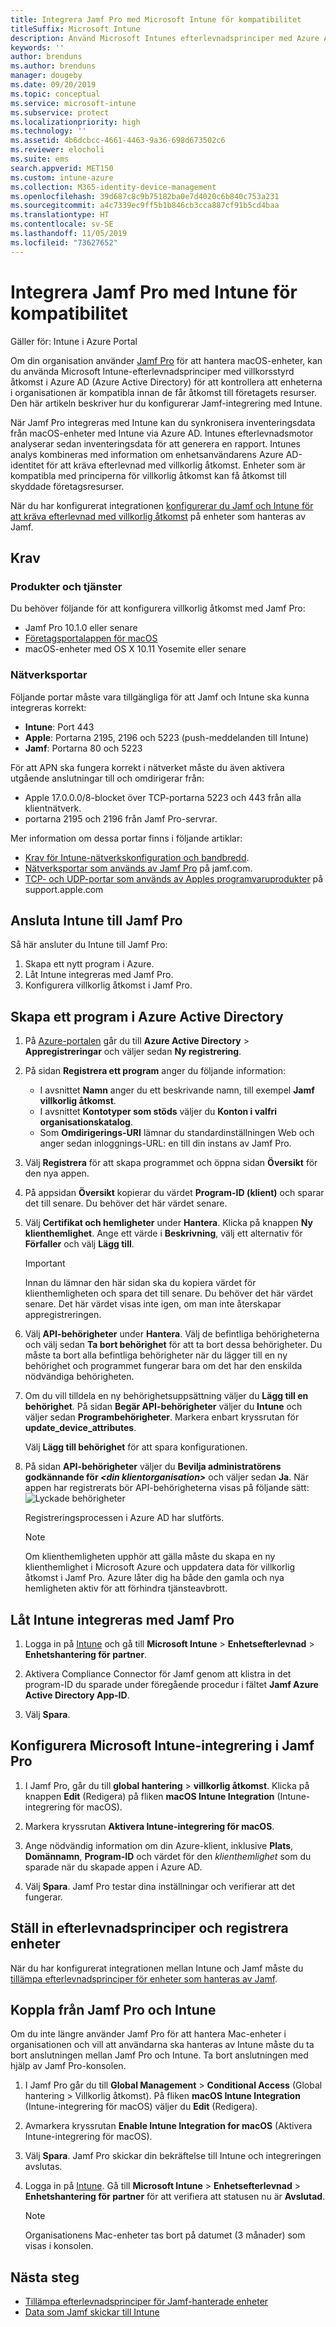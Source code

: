 ```yaml
---
title: Integrera Jamf Pro med Microsoft Intune för kompatibilitet
titleSuffix: Microsoft Intune
description: Använd Microsoft Intunes efterlevnadsprinciper med Azure Active Directorys villkorsstyrda åtkomst för att integrera och skydda Jamf-hanterade enheter.
keywords: ''
author: brenduns
ms.author: brenduns
manager: dougeby
ms.date: 09/20/2019
ms.topic: conceptual
ms.service: microsoft-intune
ms.subservice: protect
ms.localizationpriority: high
ms.technology: ''
ms.assetid: 4b6dcbcc-4661-4463-9a36-698d673502c6
ms.reviewer: elocholi
ms.suite: ems
search.appverid: MET150
ms.custom: intune-azure
ms.collection: M365-identity-device-management
ms.openlocfilehash: 39d687c8c9b75182ba0e7d4020c6b840c753a231
ms.sourcegitcommit: a4c7339ec9ff5b1b846cb3cca887cf91b5cd4baa
ms.translationtype: HT
ms.contentlocale: sv-SE
ms.lasthandoff: 11/05/2019
ms.locfileid: "73627652"
---
```

# <a name="integrate-jamf-pro-with-intune-for-compliance"></a>Integrera Jamf Pro med Intune för kompatibilitet

Gäller för: Intune i Azure Portal

Om din organisation använder [Jamf Pro](https://www.jamf.com) för att hantera macOS-enheter, kan du använda Microsoft Intune-efterlevnadsprinciper med villkorsstyrd åtkomst i Azure AD (Azure Active Directory) för att kontrollera att enheterna i organisationen är kompatibla innan de får åtkomst till företagets resurser. Den här artikeln beskriver hur du konfigurerar Jamf-integrering med Intune.

När Jamf Pro integreras med Intune kan du synkronisera inventeringsdata från macOS-enheter med Intune via Azure AD. Intunes efterlevnadsmotor analyserar sedan inventeringsdata för att generera en rapport. Intunes analys kombineras med information om enhetsanvändarens Azure AD-identitet för att kräva efterlevnad med villkorlig åtkomst. Enheter som är kompatibla med principerna för villkorlig åtkomst kan få åtkomst till skyddade företagsresurser.

När du har konfigurerat integrationen [konfigurerar du Jamf och Intune för att kräva efterlevnad med villkorlig åtkomst](conditional-access-assign-jamf.md) på enheter som hanteras av Jamf.  


## <a name="prerequisites"></a>Krav

### <a name="products-and-services"></a>Produkter och tjänster
Du behöver följande för att konfigurera villkorlig åtkomst med Jamf Pro:

- Jamf Pro 10.1.0 eller senare
- [Företagsportalappen för macOS](https://aka.ms/macoscompanyportal)
- macOS-enheter med OS X 10.11 Yosemite eller senare

### <a name="network-ports"></a>Nätverksportar
<!-- source: https://support.microsoft.com/en-us/help/4519171/troubleshoot-problems-when-integrating-jamf-with-microsoft-intune -->
Följande portar måste vara tillgängliga för att Jamf och Intune ska kunna integreras korrekt: 
- **Intune**: Port 443
- **Apple**: Portarna 2195, 2196 och 5223 (push-meddelanden till Intune)
- **Jamf**: Portarna 80 och 5223

För att APN ska fungera korrekt i nätverket måste du även aktivera utgående anslutningar till och omdirigerar från:
- Apple 17.0.0.0/8-blocket över TCP-portarna 5223 och 443 från alla klientnätverk.   
- portarna 2195 och 2196 från Jamf Pro-servrar.  

Mer information om dessa portar finns i följande artiklar:  
- [Krav för Intune-nätverkskonfiguration och bandbredd](../fundamentals/network-bandwidth-use.md).
- [Nätverksportar som används av Jamf Pro](https://www.jamf.com/jamf-nation/articles/34/network-ports-used-by-jamf-pro) på jamf.com.
- [TCP- och UDP-portar som används av Apples programvaruprodukter](https://support.apple.com/HT202944) på support.apple.com


## <a name="connect-intune-to-jamf-pro"></a>Ansluta Intune till Jamf Pro

Så här ansluter du Intune till Jamf Pro:

1. Skapa ett nytt program i Azure.
2. Låt Intune integreras med Jamf Pro.
3. Konfigurera villkorlig åtkomst i Jamf Pro.

## <a name="create-an-application-in-azure-active-directory"></a>Skapa ett program i Azure Active Directory

1. På [Azure-portalen](https://portal.azure.com) går du till **Azure Active Directory** > **Appregistreringar** och väljer sedan **Ny registrering**. 

2. På sidan **Registrera ett program** anger du följande information:
   - I avsnittet **Namn** anger du ett beskrivande namn, till exempel **Jamf villkorlig åtkomst**.
   - I avsnittet **Kontotyper som stöds** väljer du **Konton i valfri organisationskatalog**. 
   - Som **Omdirigerings-URI** lämnar du standardinställningen Web och anger sedan inloggnings-URL: en till din instans av Jamf Pro.  

3. Välj **Registrera** för att skapa programmet och öppna sidan **Översikt** för den nya appen.  

4. På appsidan **Översikt** kopierar du värdet **Program-ID (klient)** och sparar det till senare. Du behöver det här värdet senare.  

5. Välj **Certifikat och hemligheter** under **Hantera**. Klicka på knappen **Ny klienthemlighet**. Ange ett värde i **Beskrivning**, välj ett alternativ för **Förfaller** och välj **Lägg till**.

   > [!IMPORTANT]  
   > Innan du lämnar den här sidan ska du kopiera värdet för klienthemligheten och spara det till senare. Du behöver det här värdet senare. Det här värdet visas inte igen, om man inte återskapar appregistreringen.  

6. Välj **API-behörigheter** under **Hantera**. Välj de befintliga behörigheterna och välj sedan **Ta bort behörighet** för att ta bort dessa behörigheter. Du måste ta bort alla befintliga behörigheter när du lägger till en ny behörighet och programmet fungerar bara om det har den enskilda nödvändiga behörigheten.  

7. Om du vill tilldela en ny behörighetsuppsättning väljer du **Lägg till en behörighet**. På sidan **Begär API-behörigheter** väljer du **Intune** och väljer sedan **Programbehörigheter**. Markera enbart kryssrutan för **update_device_attributes**.  

   Välj **Lägg till behörighet** för att spara konfigurationen.  

8. På sidan **API-behörigheter** väljer du **Bevilja administratörens godkännande för _\<din klientorganisation>_** och väljer sedan **Ja**.  När appen har registrerats bör API-behörigheterna visas på följande sätt: ![Lyckade behörigheter](./media/conditional-access-integrate-jamf/sucessfull-app-registration.png)

   Registreringsprocessen i Azure AD har slutförts.


    > [!NOTE]
    > Om klienthemligheten upphör att gälla måste du skapa en ny klienthemlighet i Microsoft Azure och uppdatera data för villkorlig åtkomst i Jamf Pro. Azure låter dig ha både den gamla och nya hemligheten aktiv för att förhindra tjänsteavbrott.

## <a name="enable-intune-to-integrate-with-jamf-pro"></a>Låt Intune integreras med Jamf Pro

1. Logga in på [Intune](https://go.microsoft.com/fwlink/?linkid=2090973) och gå till **Microsoft Intune** > **Enhetsefterlevnad** > **Enhetshantering för partner**.

2. Aktivera Compliance Connector för Jamf genom att klistra in det program-ID du sparade under föregående procedur i fältet **Jamf Azure Active Directory App-ID**.

3. Välj **Spara**.

## <a name="configure-microsoft-intune-integration-in-jamf-pro"></a>Konfigurera Microsoft Intune-integrering i Jamf Pro

1. I Jamf Pro, går du till **global hantering** > **villkorlig åtkomst**. Klicka på knappen **Edit** (Redigera) på fliken **macOS Intune Integration** (Intune-integrering för macOS).

2. Markera kryssrutan **Aktivera Intune-integrering för macOS**.

3. Ange nödvändig information om din Azure-klient, inklusive **Plats**, **Domännamn**, **Program-ID** och värdet för den *klienthemlighet* som du sparade när du skapade appen i Azure AD.  

4. Välj **Spara**. Jamf Pro testar dina inställningar och verifierar att det fungerar.

## <a name="set-up-compliance-policies-and-register-devices"></a>Ställ in efterlevnadsprinciper och registrera enheter

När du har konfigurerat integrationen mellan Intune och Jamf måste du [tillämpa efterlevnadsprinciper för enheter som hanteras av Jamf](conditional-access-assign-jamf.md).


## <a name="disconnect-jamf-pro-and-intune"></a>Koppla från Jamf Pro och Intune 

Om du inte längre använder Jamf Pro för att hantera Mac-enheter i organisationen och vill att användarna ska hanteras av Intune måste du ta bort anslutningen mellan Jamf Pro och Intune. Ta bort anslutningen med hjälp av Jamf Pro-konsolen. 

1. I Jamf Pro går du till **Global Management** > **Conditional Access** (Global hantering > Villkorlig åtkomst). På fliken **macOS Intune Integration** (Intune-integrering för macOS) väljer du **Edit** (Redigera).
2. Avmarkera kryssrutan **Enable Intune Integration for macOS** (Aktivera Intune-integrering för macOS).
3. Välj **Spara**. Jamf Pro skickar din bekräftelse till Intune och integreringen avslutas.
4. Logga in på [Intune](https://go.microsoft.com/fwlink/?linkid=2090973). Gå till **Microsoft Intune** > **Enhetsefterlevnad** > **Enhetshantering för partner** för att verifiera att statusen nu är **Avslutad**. 

   > [!NOTE]
   > Organisationens Mac-enheter tas bort på datumet (3 månader) som visas i konsolen. 

## <a name="next-steps"></a>Nästa steg

- [Tillämpa efterlevnadsprinciper för Jamf-hanterade enheter](conditional-access-assign-jamf.md)
- [Data som Jamf skickar till Intune](data-jamf-sends-to-intune.md)
